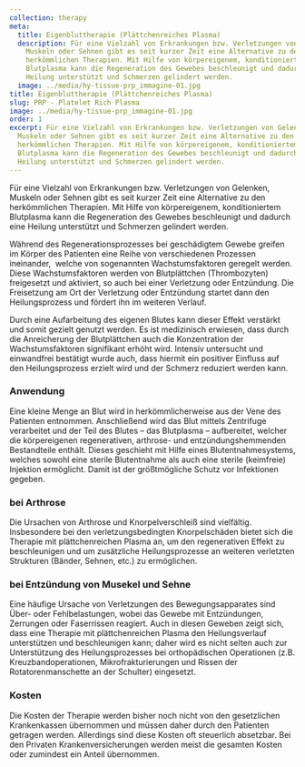 ```yaml
---
collection: therapy
meta:
  title: Eigenbluttherapie (Plättchenreiches Plasma)
  description: Für eine Vielzahl von Erkrankungen bzw. Verletzungen von Gelenken,
    Muskeln oder Sehnen gibt es seit kurzer Zeit eine Alternative zu den
    herkömmlichen Therapien. Mit Hilfe von körpereigenem, konditioniertem
    Blutplasma kann die Regeneration des Gewebes beschleunigt und dadurch eine
    Heilung unterstützt und Schmerzen gelindert werden.
  image: ../media/hy-tissue-prp_immagine-01.jpg
title: Eigenbluttherapie (Plättchenreiches Plasma)
slug: PRP - Platelet Rich Plasma
image: ../media/hy-tissue-prp_immagine-01.jpg
order: 1
excerpt: Für eine Vielzahl von Erkrankungen bzw. Verletzungen von Gelenken,
  Muskeln oder Sehnen gibt es seit kurzer Zeit eine Alternative zu den
  herkömmlichen Therapien. Mit Hilfe von körpereigenem, konditioniertem
  Blutplasma kann die Regeneration des Gewebes beschleunigt und dadurch eine
  Heilung unterstützt und Schmerzen gelindert werden.
---
```

Für eine Vielzahl von Erkrankungen bzw. Verletzungen von Gelenken, Muskeln oder Sehnen gibt es seit kurzer Zeit eine Alternative zu den herkömmlichen Therapien. Mit Hilfe von körpereigenem, konditioniertem Blutplasma kann die Regeneration des Gewebes beschleunigt und dadurch eine Heilung unterstützt und Schmerzen gelindert werden.

Während des Regenerationsprozesses bei geschädigtem Gewebe greifen im Körper des Patienten eine Reihe von verschiedenen Prozessen ineinander,  welche von sogenannten Wachstumsfaktoren geregelt werden. Diese Wachstumsfaktoren werden von Blutplättchen (Thrombozyten) freigesetzt und aktiviert, so auch bei einer Verletzung oder Entzündung. Die Freisetzung am Ort der Verletzung oder Entzündung startet dann den Heilungsprozess und fördert ihn im weiteren Verlauf.

Durch eine Aufarbeitung des eigenen Blutes kann dieser Effekt verstärkt und somit gezielt genutzt werden. Es ist medizinisch erwiesen, dass durch die Anreicherung der Blutplättchen auch die Konzentration der Wachstumsfaktoren signifikant erhöht wird. Intensiv untersucht und einwandfrei bestätigt wurde auch, dass hiermit ein positiver Einfluss auf den Heilungsprozess erzielt wird und der Schmerz reduziert werden kann.

### Anwendung

Eine kleine Menge an Blut wird in herkömmlicherweise aus der Vene des Patienten entnommen. Anschließend wird das Blut mittels Zentrifuge verarbeitet und der Teil des Blutes – das Blutplasma – aufbereitet, welcher die körpereigenen regenerativen, arthrose- und entzündungshemmenden Bestandteile enthält. Dieses geschieht mit Hilfe eines Blutentnahmesystems, welches sowohl eine sterile Blutentnahme als auch eine sterile (keimfreie) Injektion ermöglicht. Damit ist der größtmögliche Schutz vor Infektionen gegeben.

### bei Arthrose

Die Ursachen von Arthrose und Knorpelverschleiß sind vielfältig. Insbesondere bei den verletzungsbedingten Knorpelschäden bietet sich die Therapie mit plättchenreichen Plasma an, um den regenerativen Effekt zu beschleunigen und um zusätzliche Heilungsprozesse an weiteren verletzten Strukturen (Bänder, Sehnen, etc.) zu ermöglichen.

### bei Entzündung von Musekel und Sehne

Eine häufige Ursache von Verletzungen des Bewegungsapparates sind Über- oder Fehlbelastungen, wobei das Gewebe mit Entzündungen, Zerrungen oder Faserrissen reagiert. Auch in diesen Geweben zeigt sich, dass eine Therapie mit plättchenreichen Plasma den Heilungsverlauf unterstützen und beschleunigen kann; daher wird es nicht selten auch zur Unterstützung des Heilungsprozesses bei orthopädischen Operationen (z.B. Kreuzbandoperationen, Mikrofrakturierungen und Rissen der Rotatorenmanschette an der Schulter) eingesetzt.

### Kosten

Die Kosten der Therapie werden bisher noch nicht von den gesetzlichen Krankenkassen übernommen und müssen daher durch den Patienten getragen werden. Allerdings sind diese Kosten oft steuerlich absetzbar. Bei den Privaten Krankenversicherungen werden meist die gesamten Kosten oder zumindest ein Anteil übernommen.